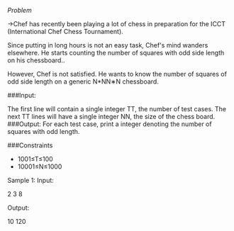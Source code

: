 
*Problem*



->Chef has recently been playing a lot of chess in preparation for the ICCT (International Chef Chess Tournament).

Since putting in long hours is not an easy task, Chef's mind wanders elsewhere. He starts counting the number of squares with odd side length on his chessboard..

However, Chef is not satisfied. He wants to know the number of squares of odd side length on a generic N*NN∗N chessboard.

###Input:

The first line will contain a single integer TT, the number of test cases.
The next TT lines will have a single integer NN, the size of the chess board.
###Output: For each test case, print a integer denoting the number of squares with odd length.

###Constraints

* 1001≤T≤100
* 10001≤N≤1000


Sample 1:
Input:

2
3
8


Output:

10
120
